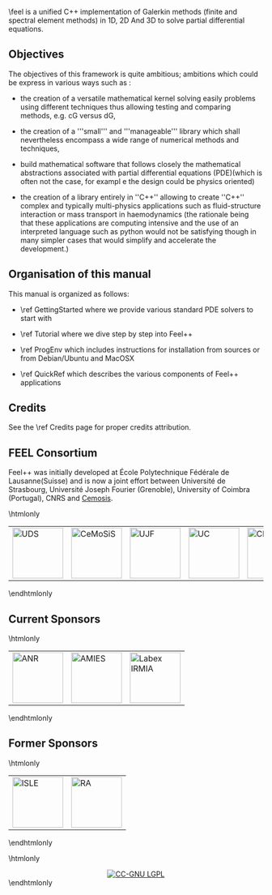 \feel is a unified C++ implementation of Galerkin methods (finite and
spectral element methods) in 1D, 2D And 3D to solve partial
differential equations.

## Objectives 

The objectives of this framework is quite ambitious; ambitions which
could be express in various ways such as :

 - the creation of a versatile mathematical kernel solving easily
 problems using different techniques thus allowing testing and
 comparing methods, e.g. cG versus dG,

 - the creation of a '''small''' and '''manageable''' library which
 shall nevertheless encompass a wide range of numerical methods and
 techniques,

 - build mathematical software that follows closely the mathematical
 abstractions associated with partial differential equations
 (PDE)(which is often not the case, for exampl e the design
 could be physics oriented)

 - the creation of a library entirely in ''C++'' allowing to create
 ''C++'' complex and typically multi-physics applications such as
 fluid-structure interaction or mass transport in
 haemodynamics (the rationale being that these applications
 are computing intensive and the use of an interpreted language such
 as python would not be satisfying though in many simpler cases that
 would simplify and accelerate the development.)

## Organisation of this manual 

This manual is organized as follows:

  - \ref GettingStarted where we provide various standard PDE solvers to start
  with

  - \ref Tutorial where we dive step by step into Feel++

  - \ref ProgEnv which includes instructions for installation from sources or
  from Debian/Ubuntu and MacOSX

  - \ref QuickRef which describes the various components of Feel++ applications



##  Credits

See the \ref Credits page for proper credits attribution.


## FEEL Consortium 

Feel++ was initially developed at École Polytechnique Fédérale de
Lausanne(Suisse) and is now a joint effort between Université de
Strasbourg, Université Joseph Fourier (Grenoble), University of
Coimbra (Portugal), CNRS and [Cemosis](http://www.cemosis.fr).

\htmlonly
<center>
<table border=0px">
<tr>
  <td><a href="http://www.unistra.fr/"><img alt="UDS" src="logo_uds.png" width="100"/></a></td>
  <td><a href="http://www.cemosis.fr/"><img alt="CeMoSiS" src="logo_cemosis.png" width="100"/></a></td>
  <td><a href="http://www.ujf-grenoble.fr/"><img alt="UJF" src="logo_ujf.jpg" width="100"/></a></td>
  <td><a href="http://www.uc.pt/"><img alt="UC" src="logo_uc.png" width="100"/></a></td>
  <td><a href="http://www.cnrs.fr/"><img alt="CNRS" src="logo_cnrs.png" width="100"/></a></td>
  <td><a href="http://www.imati.cnr.it/"><img alt="IMATI" src="logo_imati.jpg" width="100"/></a></td>
</tr>
</table>
</center>
\endhtmlonly


## Current Sponsors

\htmlonly
<center>
<table border=0px">
<tr>
  <td><a href="http://www.agence-nationale-recherche.fr/"><img alt="ANR" src="logo_anr.png" width="100"/></a></td>
  <td><a href="http://agence-maths-entreprises.fr/"><img alt="AMIES" src="logo_amies.png" width="100"/></a></td>
  <td><a href="http://labex-irmia.u-strasbg.fr/"><img alt="Labex IRMIA" src="logoIRMIA.png" width="100"/></a></td>
</tr>
</table>
</center>
\endhtmlonly

## Former Sponsors

\htmlonly
<center>
<table border=0px">
<tr>
  <td><a href="http://cluster-isle.grenoble-inp.fr/ "><img alt="ISLE" src="logo_isle.jpeg" width="100"/></a></td>
  <td><a href="http://www.rhonealpes.fr/ "><img alt="RA" src="logo_ra.png" width="100"/></a></td>
</tr>
</table>
</center>
\endhtmlonly


\htmlonly
<center>
<a href="http://creativecommons.org/licenses/LGPL/2.1/"><img alt="CC-GNU LGPL" border="0" src="http://creativecommons.org/images/public/cc-LGPL-a.png" /></a>
</center>
\endhtmlonly

